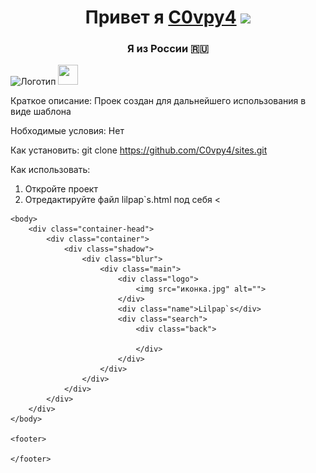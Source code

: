 <h1 align="center">Привет я <a href="https://github.com/C0vpy4" target="_blank">C0vpy4</a> 
<img src="https://github.com/blackcater/blackcater/raw/main/images/Hi.gif" height="32"/></h1>
<h3 align="center">Я из России 🇷🇺</h3>

![Логотип](https://s9.travelask.ru/uploads/post/000/025/923/main_image/full-2af6fc8c8210d9ac04b6f99f426b45bd.jpg "Логотип Github")
<img height="32" width="32" src="https://cdn.jsdelivr.net/npm/simple-icons@v8/icons/simpleicons.svg" />

Краткое описание:
Проек создан для дальнейшего использования в виде шаблона

Нобходимые условия:
 Нет
 
 Как установить:
  git clone https://github.com/C0vpy4/sites.git
 
 Как использовать:
  1. Откройте проект
  2. Отредактируйте файл lilpap`s.html под себя
<<!DOCTYPE html>
<html lang="ru">
    <head>
        <link rel="stylesheet" type="text/css" href="styles.css">
    </head>

    <body>
        <div class="container-head">
            <div class="container">
                <div class="shadow">
                    <div class="blur">
                        <div class="main">
                            <div class="logo">
                                <img src="иконка.jpg" alt="">
                            </div>
                            <div class="name">Lilpap`s</div>
                            <div class="search">
                                <div class="back">
                                    
                                </div>
                            </div>
                        </div>
                    </div>
                </div>
            </div>
        </div>
    </body>

    <footer>

    </footer>


</html>






